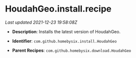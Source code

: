 # HoudahGeo.install.recipe

_Last updated 2021-12-23 19:58:08Z_

- **Description**: Installs the latest version of HoudahGeo.

- **Identifier**: `com.github.homebysix.install.HoudahGeo`

- **Parent Recipes**: `com.github.homebysix.download.HoudahGeo`